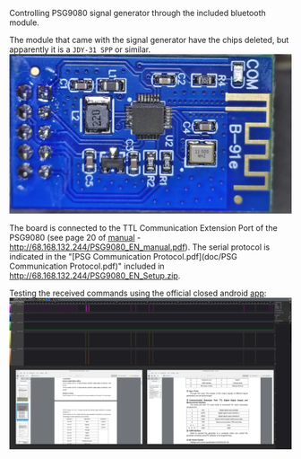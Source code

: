 Controlling PSG9080 signal generator through the included bluetooth module.

The module that came with the signal generator have the chips deleted, but apparently it is a `JDY-31 SPP` or similar.
![bluetooth board](doc/board.jpg)


The board is connected to the TTL Communication Extension Port of the PSG9080 (see page 20 of [manual](doc/PSG9080_EN_manual.pdf) - http://68.168.132.244/PSG9080_EN_manual.pdf).
The serial protocol is indicated in the "[PSG Communication Protocol.pdf](doc/PSG Communication Protocol.pdf)" included in http://68.168.132.244/PSG9080_EN_Setup.zip.

Testing the received commands using the official closed android [app](http://68.168.132.244/APP/JDS8000.apk):
![logic_analyzer](doc/screenshot_logic_analyzer.png)

